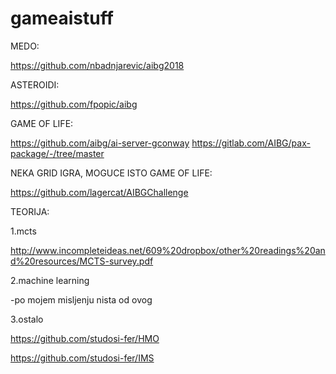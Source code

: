 # gameaistuff


MEDO:

https://github.com/nbadnjarevic/aibg2018


ASTEROIDI:

https://github.com/fpopic/aibg


GAME OF LIFE:

https://github.com/aibg/ai-server-gconway
https://gitlab.com/AIBG/pax-package/-/tree/master


NEKA GRID IGRA, MOGUCE ISTO GAME OF LIFE:

https://github.com/lagercat/AIBGChallenge

TEORIJA:

1.mcts

http://www.incompleteideas.net/609%20dropbox/other%20readings%20and%20resources/MCTS-survey.pdf

2.machine learning

-po mojem misljenju nista od ovog

3.ostalo

https://github.com/studosi-fer/HMO

https://github.com/studosi-fer/IMS
